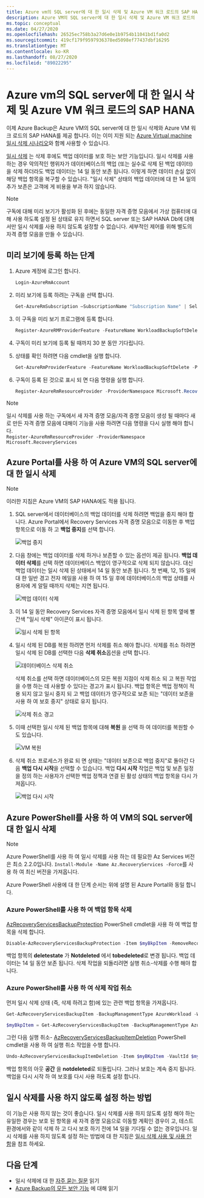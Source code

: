 ```yaml
---
title: Azure vm의 SQL server에 대 한 일시 삭제 및 Azure VM 워크 로드의 SAP HANA
description: Azure VM의 SQL server에 대 한 일시 삭제 및 Azure VM 워크 로드의 SAP HANA에 대 한 자세한 내용은 백업을 더욱 안전 하 게 만듭니다.
ms.topic: conceptual
ms.date: 04/27/2020
ms.openlocfilehash: 26525ec758b3a27d6e0e1b9754b11041bd1fa0d2
ms.sourcegitcommit: 419cf179f9597936378ed5098ef77437dbf16295
ms.translationtype: MT
ms.contentlocale: ko-KR
ms.lasthandoff: 08/27/2020
ms.locfileid: "89022295"
---
```

# <a name="soft-delete-for-sql-server-in-azure-vm-and-sap-hana-in-azure-vm-workloads"></a>Azure vm의 SQL server에 대 한 일시 삭제 및 Azure VM 워크 로드의 SAP HANA

이제 Azure Backup은 Azure VM의 SQL server에 대 한 일시 삭제와 Azure VM 워크 로드의 SAP HANA를 제공 합니다. 이는 이미 지원 되는 [Azure Virtual machine 일시 삭제 시나리오](soft-delete-virtual-machines.md)와 함께 사용할 수 있습니다.

[일시 삭제](backup-azure-security-feature-cloud.md) 는 삭제 후에도 백업 데이터를 보호 하는 보안 기능입니다. 일시 삭제를 사용 하는 경우 악의적인 행위자가 데이터베이스의 백업 (또는 실수로 삭제 된 백업 데이터)을 삭제 하더라도 백업 데이터는 14 일 동안 보존 됩니다. 이렇게 하면 데이터 손실 없이 해당 백업 항목을 복구할 수 있습니다. "일시 삭제" 상태의 백업 데이터에 대 한 14 일의 추가 보존은 고객에 게 비용을 부과 하지 않습니다.

>[!NOTE]
>구독에 대해 미리 보기가 활성화 된 후에는 동일한 자격 증명 모음에서 가상 컴퓨터에 대해 사용 하도록 설정 된 상태로 유지 하면서 SQL server 또는 SAP HANA Db에 대해서만 일시 삭제를 사용 하지 않도록 설정할 수 없습니다. 세부적인 제어를 위해 별도의 자격 증명 모음을 만들 수 있습니다.

## <a name="steps-to-enroll-in-preview"></a>미리 보기에 등록 하는 단계

1. Azure 계정에 로그인 합니다.

   ```powershell
   Login-AzureRmAccount
   ```

2. 미리 보기에 등록 하려는 구독을 선택 합니다.

   ```powershell
   Get-AzureRmSubscription –SubscriptionName "Subscription Name" | Select-AzureRmSubscription
   ```

3. 이 구독을 미리 보기 프로그램에 등록 합니다.

   ```powershell
   Register-AzureRMProviderFeature -FeatureName WorkloadBackupSoftDelete -ProviderNamespace Microsoft.RecoveryServices
   ```

4. 구독이 미리 보기에 등록 될 때까지 30 분 동안 기다립니다.

5. 상태를 확인 하려면 다음 cmdlet을 실행 합니다.

   ```powershell
   Get-AzureRmProviderFeature -FeatureName WorkloadBackupSoftDelete -ProviderNamespace Microsoft.RecoveryServices
   ```

6. 구독이 등록 된 것으로 표시 되 면 다음 명령을 실행 합니다.

   ```powershell
   Register-AzureRmResourceProvider -ProviderNamespace Microsoft.RecoveryServices
   ```

>[!NOTE]
>일시 삭제를 사용 하는 구독에서 새 자격 증명 모음/자격 증명 모음이 생성 될 때마다 새로 만든 자격 증명 모음에 대해이 기능을 사용 하려면 다음 명령을 다시 실행 해야 합니다.<BR>
> `Register-AzureRmResourceProvider -ProviderNamespace Microsoft.RecoveryServices`

## <a name="soft-delete-for-sql-server-in-azure-vm-using-azure-portal"></a>Azure Portal를 사용 하 여 Azure VM의 SQL server에 대 한 일시 삭제

>[!NOTE]
>이러한 지침은 Azure VM의 SAP HANA에도 적용 됩니다.

1. SQL server에서 데이터베이스의 백업 데이터를 삭제 하려면 백업을 중지 해야 합니다. Azure Portal에서 Recovery Services 자격 증명 모음으로 이동한 후 백업 항목으로 이동 하 고 **백업 중지**를 선택 합니다.

   ![백업 중지](./media/soft-delete-sql-saphana-in-azure-vm/stop-backup.png)

2. 다음 창에는 백업 데이터를 삭제 하거나 보존할 수 있는 옵션이 제공 됩니다. **백업 데이터 삭제**를 선택 하면 데이터베이스 백업이 영구적으로 삭제 되지 않습니다. 대신 백업 데이터는 일시 삭제 된 상태에서 14 일 동안 보존 됩니다. 첫 번째, 12, 15 일에 대 한 일반 경고 전자 메일을 사용 하 여 15 일 후에 데이터베이스의 백업 상태를 사용자에 게 알릴 때까지 삭제는 지연 됩니다.

   ![백업 데이터 삭제](./media/soft-delete-sql-saphana-in-azure-vm/delete-backup-data.png)

3. 이 14 일 동안 Recovery Services 자격 증명 모음에서 일시 삭제 된 항목 옆에 빨간색 "일시 삭제" 아이콘이 표시 됩니다.

   ![일시 삭제 된 항목](./media/soft-delete-sql-saphana-in-azure-vm/soft-deleted-items.png)

4. 일시 삭제 된 DB를 복원 하려면 먼저 삭제를 취소 해야 합니다. 삭제를 취소 하려면 일시 삭제 된 DB를 선택한 다음 **삭제 취소**옵션을 선택 합니다.

   ![데이터베이스 삭제 취소](./media/soft-delete-sql-saphana-in-azure-vm/undelete-database.png)

   삭제 취소를 선택 하면 데이터베이스의 모든 복원 지점이 삭제 취소 되 고 복원 작업을 수행 하는 데 사용할 수 있다는 경고가 표시 됩니다. 백업 항목은 백업 정책이 적용 되지 않고 일시 중지 되 고 백업 데이터가 영구적으로 보존 되는 "데이터 보존을 사용 하 여 보호 중지" 상태로 유지 됩니다.

   ![삭제 취소 경고](./media/soft-delete-sql-saphana-in-azure-vm/undelete-warning.png)

5. 이때 선택한 일시 삭제 된 백업 항목에 대해 **복원** 을 선택 하 여 데이터를 복원할 수도 있습니다.

   ![VM 복원](./media/soft-delete-sql-saphana-in-azure-vm/restore-vm.png)

6. 삭제 취소 프로세스가 완료 되 면 상태는 "데이터 보존으로 백업 중지"로 돌아간 다음 **백업 다시 시작**을 선택할 수 있습니다. 백업 **다시 시작** 작업은 백업 및 보존 일정을 정의 하는 사용자가 선택한 백업 정책과 연결 된 활성 상태의 백업 항목을 다시 가져옵니다.

   ![백업 다시 시작](./media/soft-delete-sql-saphana-in-azure-vm/resume-backup.png)

## <a name="soft-delete-for-sql-server-in-vm-using-azure-powershell"></a>Azure PowerShell를 사용 하 여 VM의 SQL server에 대 한 일시 삭제

>[!NOTE]
>Azure PowerShell를 사용 하 여 일시 삭제를 사용 하는 데 필요한 Az Services 버전은 최소 2.2.0입니다. `Install-Module -Name Az.RecoveryServices -Force`를 사용 하 여 최신 버전을 가져옵니다.

Azure PowerShell 사용에 대 한 단계 순서는 위에 설명 된 Azure Portal와 동일 합니다.

### <a name="delete-the-backup-item-using-azure-powershell"></a>Azure PowerShell를 사용 하 여 백업 항목 삭제

[AzRecoveryServicesBackupProtection](/powershell/module/az.recoveryservices/disable-azrecoveryservicesbackupprotection) PowerShell cmdlet을 사용 하 여 백업 항목을 삭제 합니다.

```powershell
Disable-AzRecoveryServicesBackupProtection -Item $myBkpItem -RemoveRecoveryPoints -VaultId $myVaultID -Force
```

백업 항목의 **deletestate** 가 **Notdeleted** 에서 **tobedeleted**로 변경 됩니다. 백업 데이터는 14 일 동안 보존 됩니다. 삭제 작업을 되돌리려면 실행 취소-삭제를 수행 해야 합니다.

### <a name="undoing-the-deletion-operation-using-azure-powershell"></a>Azure PowerShell를 사용 하 여 삭제 작업 취소

먼저 일시 삭제 상태 (즉, 삭제 하려고 함)에 있는 관련 백업 항목을 가져옵니다.

```powershell
Get-AzRecoveryServicesBackupItem -BackupManagementType AzureWorkload -WorkloadType SQLDataBase -VaultId $myVaultID | Where-Object {$_.DeleteState -eq "ToBeDeleted"}

$myBkpItem = Get-AzRecoveryServicesBackupItem -BackupManagementType AzureWorkload -WorkloadType SQLDataBase -VaultId $myVaultID -Name AppVM1
```

그런 다음 실행 취소- [AzRecoveryServicesBackupItemDeletion](/powershell/module/az.recoveryservices/undo-azrecoveryservicesbackupitemdeletion) PowerShell cmdlet을 사용 하 여 실행 취소 작업을 수행 합니다.

```powershell
Undo-AzRecoveryServicesBackupItemDeletion -Item $myBKpItem -VaultId $myVaultID -Force
```

백업 항목의 아웃 **공간** 을 **notdeleted**로 되돌립니다. 그러나 보호는 계속 중지 됩니다. 백업을 다시 시작 하 여 보호를 다시 사용 하도록 설정 합니다.

## <a name="how-to-disable-soft-delete"></a>일시 삭제를 사용 하지 않도록 설정 하는 방법

이 기능은 사용 하지 않는 것이 좋습니다. 일시 삭제를 사용 하지 않도록 설정 해야 하는 유일한 경우는 보호 된 항목을 새 자격 증명 모음으로 이동할 계획인 경우이 고, 테스트 환경에서와 같이 삭제 하 고 다시 보호 하기 전에 14 일을 기다릴 수 없는 경우입니다. 일시 삭제를 사용 하지 않도록 설정 하는 방법에 대 한 지침은 [일시 삭제 사용 및 사용 안 함](backup-azure-security-feature-cloud.md#enabling-and-disabling-soft-delete)을 참조 하세요.

## <a name="next-steps"></a>다음 단계

- 일시 삭제에 대 한 [자주 묻는 질문](backup-azure-security-feature-cloud.md#frequently-asked-questions) 읽기
- [Azure Backup의 모든 보안 기능](security-overview.md) 에 대해 읽기
